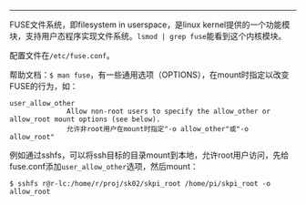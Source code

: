 

---



FUSE文件系统，即filesystem in userspace，是linux kernel提供的一个功能模块，支持用户态程序实现文件系统。`lsmod | grep fuse`能看到这个内核模块。

配置文件在`/etc/fuse.conf`。

帮助文档：`$ man fuse`，有一些通用选项（OPTIONS），在mount时指定以改变FUSE的行为，如：

```
user_allow_other
              Allow non-root users to specify the allow_other or allow_root mount options (see below).
              允许非root用户在mount时指定"-o allow_other"或"-o allow_root"
```

例如通过sshfs，可以将ssh目标的目录mount到本地，允许root用户访问，先给fuse.conf添加`user_allow_other`选项，然后mount：

```
$ sshfs r@r-lc:/home/r/proj/sk02/skpi_root /home/pi/skpi_root -o allow_root
```


